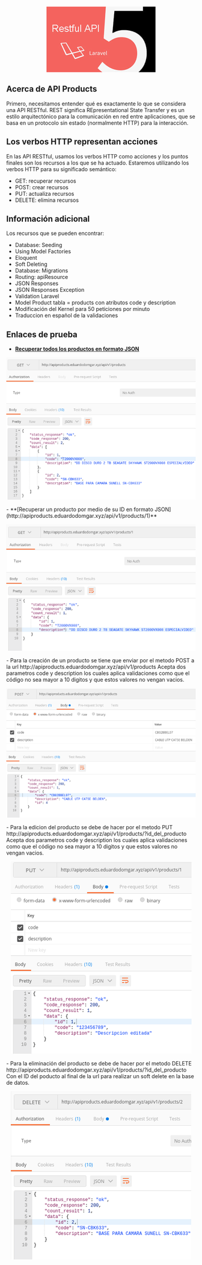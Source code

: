 <p align="center"><img src="public/img/api_rest.jpg"></p>


## Acerca de API Products

Primero, necesitamos entender qué es exactamente lo que se considera una API RESTful. REST significa REpresentational State Transfer y es un estilo arquitectónico para la comunicación en red entre aplicaciones, que se basa en un protocolo sin estado (normalmente HTTP) para la interacción.

## Los verbos HTTP representan acciones

En las API RESTful, usamos los verbos HTTP como acciones y los puntos finales son los recursos a los que se ha actuado. Estaremos utilizando los verbos HTTP para su significado semántico:

- GET: recuperar recursos
- POST: crear recursos
- PUT: actualiza recursos
- DELETE: elimina recursos

## Información adicional
Los recursos que se pueden encontrar:
- Database: Seeding
- Using Model Factories
- Eloquent
- Soft Deleting
- Database: Migrations
- Routing: apiResource
- JSON Responses
- JSON Responses Exception
- Validation Laravel
- Model Product tabla = products con atributos code y description
- Modificación del Kernel para 50 peticiones por minuto
- Traduccion en español de la validaciones

## Enlaces de prueba
- **[Recuperar todos los productos en formato JSON](http://apiproducts.eduardodomgar.xyz/api/v1/products)**
<p align="center"><img src="public/img/all.png"></p>
- **[Recuperar un producto por medio de su ID en formato JSON](http://apiproducts.eduardodomgar.xyz/api/v1/products/1)**
<p align="center"><img src="public/img/product.png"></p>
- Para la creación de un producto se tiene que enviar por el metodo POST a la url http://apiproducts.eduardodomgar.xyz/api/v1/products
Acepta dos parametros code y description los cuales aplica validaciones como que el código no sea mayor a 10 digitos y que estos valores no vengan vacios.
<p align="center"><img src="public/img/create.png"></p>
- Para la edicion del producto se debe de hacer por el metodo PUT http://apiproducts.eduardodomgar.xyz/api/v1/products/?id_del_producto
Acepta dos parametros code y description los cuales aplica validaciones como que el código no sea mayor a 10 digitos y que estos valores no vengan vacios.
<p align="center"><img src="public/img/edit.png"></p>
- Para la eliminación del producto se debe de hacer por el metodo DELETE http://apiproducts.eduardodomgar.xyz/api/v1/products/?id_del_producto
Con el ID del poducto al final de la url para realizar un soft delete en la base de datos.
<p align="center"><img src="public/img/delete.png"></p>
